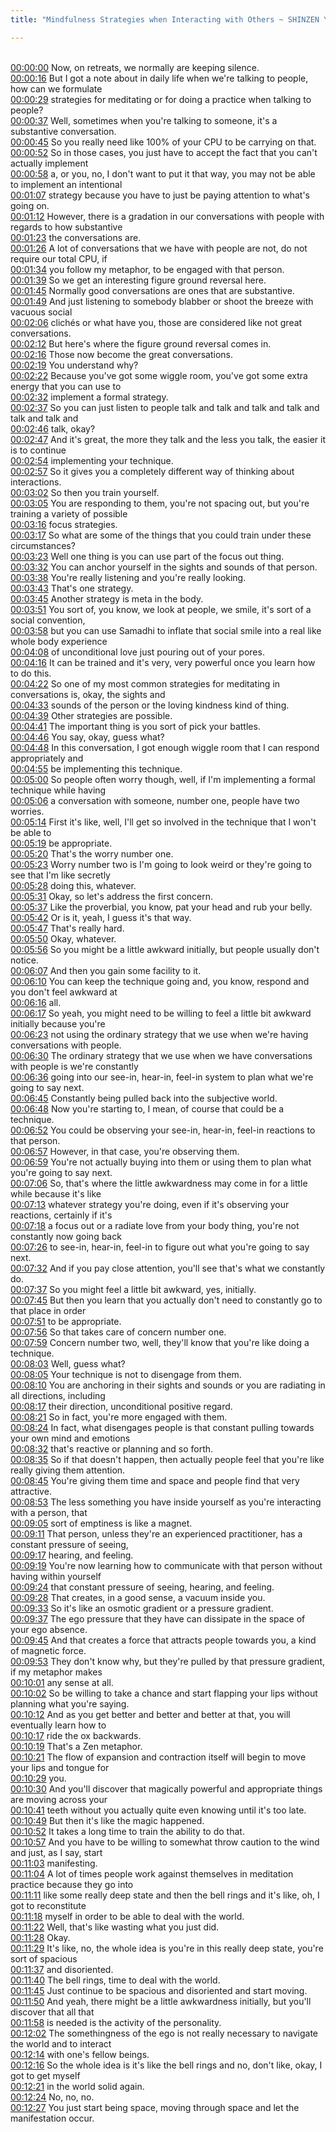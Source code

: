 ```yaml
---
title: "Mindfulness Strategies when Interacting with Others ~ SHINZEN YOUNG"

---
```

<br>[00:00:00](https://www.youtube.com/watch?v=7zpe-azhEZk&t=0)   Now, on retreats, we normally are keeping silence. 
<br>[00:00:16](https://www.youtube.com/watch?v=7zpe-azhEZk&t=16)   But I got a note about in daily life when we're talking to people, how can we formulate 
<br>[00:00:29](https://www.youtube.com/watch?v=7zpe-azhEZk&t=29)   strategies for meditating or for doing a practice when talking to people? 
<br>[00:00:37](https://www.youtube.com/watch?v=7zpe-azhEZk&t=37)   Well, sometimes when you're talking to someone, it's a substantive conversation. 
<br>[00:00:45](https://www.youtube.com/watch?v=7zpe-azhEZk&t=45)   So you really need like 100% of your CPU to be carrying on that. 
<br>[00:00:52](https://www.youtube.com/watch?v=7zpe-azhEZk&t=52)   So in those cases, you just have to accept the fact that you can't actually implement 
<br>[00:00:58](https://www.youtube.com/watch?v=7zpe-azhEZk&t=58)   a, or you, no, I don't want to put it that way, you may not be able to implement an intentional 
<br>[00:01:07](https://www.youtube.com/watch?v=7zpe-azhEZk&t=67)   strategy because you have to just be paying attention to what's going on. 
<br>[00:01:12](https://www.youtube.com/watch?v=7zpe-azhEZk&t=72)   However, there is a gradation in our conversations with people with regards to how substantive 
<br>[00:01:23](https://www.youtube.com/watch?v=7zpe-azhEZk&t=83)   the conversations are. 
<br>[00:01:26](https://www.youtube.com/watch?v=7zpe-azhEZk&t=86)   A lot of conversations that we have with people are not, do not require our total CPU, if 
<br>[00:01:34](https://www.youtube.com/watch?v=7zpe-azhEZk&t=94)   you follow my metaphor, to be engaged with that person. 
<br>[00:01:39](https://www.youtube.com/watch?v=7zpe-azhEZk&t=99)   So we get an interesting figure ground reversal here. 
<br>[00:01:45](https://www.youtube.com/watch?v=7zpe-azhEZk&t=105)   Normally good conversations are ones that are substantive. 
<br>[00:01:49](https://www.youtube.com/watch?v=7zpe-azhEZk&t=109)   And just listening to somebody blabber or shoot the breeze with vacuous social 
<br>[00:02:06](https://www.youtube.com/watch?v=7zpe-azhEZk&t=126)   clichés or what have you, those are considered like not great conversations. 
<br>[00:02:12](https://www.youtube.com/watch?v=7zpe-azhEZk&t=132)   But here's where the figure ground reversal comes in. 
<br>[00:02:16](https://www.youtube.com/watch?v=7zpe-azhEZk&t=136)   Those now become the great conversations. 
<br>[00:02:19](https://www.youtube.com/watch?v=7zpe-azhEZk&t=139)   You understand why? 
<br>[00:02:22](https://www.youtube.com/watch?v=7zpe-azhEZk&t=142)   Because you've got some wiggle room, you've got some extra energy that you can use to 
<br>[00:02:32](https://www.youtube.com/watch?v=7zpe-azhEZk&t=152)   implement a formal strategy. 
<br>[00:02:37](https://www.youtube.com/watch?v=7zpe-azhEZk&t=157)   So you can just listen to people talk and talk and talk and talk and talk and talk and 
<br>[00:02:46](https://www.youtube.com/watch?v=7zpe-azhEZk&t=166)   talk, okay? 
<br>[00:02:47](https://www.youtube.com/watch?v=7zpe-azhEZk&t=167)   And it's great, the more they talk and the less you talk, the easier it is to continue 
<br>[00:02:54](https://www.youtube.com/watch?v=7zpe-azhEZk&t=174)   implementing your technique. 
<br>[00:02:57](https://www.youtube.com/watch?v=7zpe-azhEZk&t=177)   So it gives you a completely different way of thinking about interactions. 
<br>[00:03:02](https://www.youtube.com/watch?v=7zpe-azhEZk&t=182)   So then you train yourself. 
<br>[00:03:05](https://www.youtube.com/watch?v=7zpe-azhEZk&t=185)   You are responding to them, you're not spacing out, but you're training a variety of possible 
<br>[00:03:16](https://www.youtube.com/watch?v=7zpe-azhEZk&t=196)   focus strategies. 
<br>[00:03:17](https://www.youtube.com/watch?v=7zpe-azhEZk&t=197)   So what are some of the things that you could train under these circumstances? 
<br>[00:03:23](https://www.youtube.com/watch?v=7zpe-azhEZk&t=203)   Well one thing is you can use part of the focus out thing. 
<br>[00:03:32](https://www.youtube.com/watch?v=7zpe-azhEZk&t=212)   You can anchor yourself in the sights and sounds of that person. 
<br>[00:03:38](https://www.youtube.com/watch?v=7zpe-azhEZk&t=218)   You're really listening and you're really looking. 
<br>[00:03:43](https://www.youtube.com/watch?v=7zpe-azhEZk&t=223)   That's one strategy. 
<br>[00:03:45](https://www.youtube.com/watch?v=7zpe-azhEZk&t=225)   Another strategy is meta in the body. 
<br>[00:03:51](https://www.youtube.com/watch?v=7zpe-azhEZk&t=231)   You sort of, you know, we look at people, we smile, it's sort of a social convention, 
<br>[00:03:58](https://www.youtube.com/watch?v=7zpe-azhEZk&t=238)   but you can use Samadhi to inflate that social smile into a real like whole body experience 
<br>[00:04:08](https://www.youtube.com/watch?v=7zpe-azhEZk&t=248)   of unconditional love just pouring out of your pores. 
<br>[00:04:16](https://www.youtube.com/watch?v=7zpe-azhEZk&t=256)   It can be trained and it's very, very powerful once you learn how to do this. 
<br>[00:04:22](https://www.youtube.com/watch?v=7zpe-azhEZk&t=262)   So one of my most common strategies for meditating in conversations is, okay, the sights and 
<br>[00:04:33](https://www.youtube.com/watch?v=7zpe-azhEZk&t=273)   sounds of the person or the loving kindness kind of thing. 
<br>[00:04:39](https://www.youtube.com/watch?v=7zpe-azhEZk&t=279)   Other strategies are possible. 
<br>[00:04:41](https://www.youtube.com/watch?v=7zpe-azhEZk&t=281)   The important thing is you sort of pick your battles. 
<br>[00:04:46](https://www.youtube.com/watch?v=7zpe-azhEZk&t=286)   You say, okay, guess what? 
<br>[00:04:48](https://www.youtube.com/watch?v=7zpe-azhEZk&t=288)   In this conversation, I got enough wiggle room that I can respond appropriately and 
<br>[00:04:55](https://www.youtube.com/watch?v=7zpe-azhEZk&t=295)   be implementing this technique. 
<br>[00:05:00](https://www.youtube.com/watch?v=7zpe-azhEZk&t=300)   So people often worry though, well, if I'm implementing a formal technique while having 
<br>[00:05:06](https://www.youtube.com/watch?v=7zpe-azhEZk&t=306)   a conversation with someone, number one, people have two worries. 
<br>[00:05:14](https://www.youtube.com/watch?v=7zpe-azhEZk&t=314)   First it's like, well, I'll get so involved in the technique that I won't be able to 
<br>[00:05:19](https://www.youtube.com/watch?v=7zpe-azhEZk&t=319)   be appropriate. 
<br>[00:05:20](https://www.youtube.com/watch?v=7zpe-azhEZk&t=320)   That's the worry number one. 
<br>[00:05:23](https://www.youtube.com/watch?v=7zpe-azhEZk&t=323)   Worry number two is I'm going to look weird or they're going to see that I'm like secretly 
<br>[00:05:28](https://www.youtube.com/watch?v=7zpe-azhEZk&t=328)   doing this, whatever. 
<br>[00:05:31](https://www.youtube.com/watch?v=7zpe-azhEZk&t=331)   Okay, so let's address the first concern. 
<br>[00:05:37](https://www.youtube.com/watch?v=7zpe-azhEZk&t=337)   Like the proverbial, you know, pat your head and rub your belly. 
<br>[00:05:42](https://www.youtube.com/watch?v=7zpe-azhEZk&t=342)   Or is it, yeah, I guess it's that way. 
<br>[00:05:47](https://www.youtube.com/watch?v=7zpe-azhEZk&t=347)   That's really hard. 
<br>[00:05:50](https://www.youtube.com/watch?v=7zpe-azhEZk&t=350)   Okay, whatever. 
<br>[00:05:56](https://www.youtube.com/watch?v=7zpe-azhEZk&t=356)   So you might be a little awkward initially, but people usually don't notice. 
<br>[00:06:07](https://www.youtube.com/watch?v=7zpe-azhEZk&t=367)   And then you gain some facility to it. 
<br>[00:06:10](https://www.youtube.com/watch?v=7zpe-azhEZk&t=370)   You can keep the technique going and, you know, respond and you don't feel awkward at 
<br>[00:06:16](https://www.youtube.com/watch?v=7zpe-azhEZk&t=376)   all. 
<br>[00:06:17](https://www.youtube.com/watch?v=7zpe-azhEZk&t=377)   So yeah, you might need to be willing to feel a little bit awkward initially because you're 
<br>[00:06:23](https://www.youtube.com/watch?v=7zpe-azhEZk&t=383)   not using the ordinary strategy that we use when we're having conversations with people. 
<br>[00:06:30](https://www.youtube.com/watch?v=7zpe-azhEZk&t=390)   The ordinary strategy that we use when we have conversations with people is we're constantly 
<br>[00:06:36](https://www.youtube.com/watch?v=7zpe-azhEZk&t=396)   going into our see-in, hear-in, feel-in system to plan what we're going to say next. 
<br>[00:06:45](https://www.youtube.com/watch?v=7zpe-azhEZk&t=405)   Constantly being pulled back into the subjective world. 
<br>[00:06:48](https://www.youtube.com/watch?v=7zpe-azhEZk&t=408)   Now you're starting to, I mean, of course that could be a technique. 
<br>[00:06:52](https://www.youtube.com/watch?v=7zpe-azhEZk&t=412)   You could be observing your see-in, hear-in, feel-in reactions to that person. 
<br>[00:06:57](https://www.youtube.com/watch?v=7zpe-azhEZk&t=417)   However, in that case, you're observing them. 
<br>[00:06:59](https://www.youtube.com/watch?v=7zpe-azhEZk&t=419)   You're not actually buying into them or using them to plan what you're going to say next. 
<br>[00:07:06](https://www.youtube.com/watch?v=7zpe-azhEZk&t=426)   So, that's where the little awkwardness may come in for a little while because it's like 
<br>[00:07:13](https://www.youtube.com/watch?v=7zpe-azhEZk&t=433)   whatever strategy you're doing, even if it's observing your reactions, certainly if it's 
<br>[00:07:18](https://www.youtube.com/watch?v=7zpe-azhEZk&t=438)   a focus out or a radiate love from your body thing, you're not constantly now going back 
<br>[00:07:26](https://www.youtube.com/watch?v=7zpe-azhEZk&t=446)   to see-in, hear-in, feel-in to figure out what you're going to say next. 
<br>[00:07:32](https://www.youtube.com/watch?v=7zpe-azhEZk&t=452)   And if you pay close attention, you'll see that's what we constantly do. 
<br>[00:07:37](https://www.youtube.com/watch?v=7zpe-azhEZk&t=457)   So you might feel a little bit awkward, yes, initially. 
<br>[00:07:45](https://www.youtube.com/watch?v=7zpe-azhEZk&t=465)   But then you learn that you actually don't need to constantly go to that place in order 
<br>[00:07:51](https://www.youtube.com/watch?v=7zpe-azhEZk&t=471)   to be appropriate. 
<br>[00:07:56](https://www.youtube.com/watch?v=7zpe-azhEZk&t=476)   So that takes care of concern number one. 
<br>[00:07:59](https://www.youtube.com/watch?v=7zpe-azhEZk&t=479)   Concern number two, well, they'll know that you're like doing a technique. 
<br>[00:08:03](https://www.youtube.com/watch?v=7zpe-azhEZk&t=483)   Well, guess what? 
<br>[00:08:05](https://www.youtube.com/watch?v=7zpe-azhEZk&t=485)   Your technique is not to disengage from them. 
<br>[00:08:10](https://www.youtube.com/watch?v=7zpe-azhEZk&t=490)   You are anchoring in their sights and sounds or you are radiating in all directions, including 
<br>[00:08:17](https://www.youtube.com/watch?v=7zpe-azhEZk&t=497)   their direction, unconditional positive regard. 
<br>[00:08:21](https://www.youtube.com/watch?v=7zpe-azhEZk&t=501)   So in fact, you're more engaged with them. 
<br>[00:08:24](https://www.youtube.com/watch?v=7zpe-azhEZk&t=504)   In fact, what disengages people is that constant pulling towards your own mind and emotions 
<br>[00:08:32](https://www.youtube.com/watch?v=7zpe-azhEZk&t=512)   that's reactive or planning and so forth. 
<br>[00:08:35](https://www.youtube.com/watch?v=7zpe-azhEZk&t=515)   So if that doesn't happen, then actually people feel that you're like really giving them attention. 
<br>[00:08:45](https://www.youtube.com/watch?v=7zpe-azhEZk&t=525)   You're giving them time and space and people find that very attractive. 
<br>[00:08:53](https://www.youtube.com/watch?v=7zpe-azhEZk&t=533)   The less something you have inside yourself as you're interacting with a person, that 
<br>[00:09:05](https://www.youtube.com/watch?v=7zpe-azhEZk&t=545)   sort of emptiness is like a magnet. 
<br>[00:09:11](https://www.youtube.com/watch?v=7zpe-azhEZk&t=551)   That person, unless they're an experienced practitioner, has a constant pressure of seeing, 
<br>[00:09:17](https://www.youtube.com/watch?v=7zpe-azhEZk&t=557)   hearing, and feeling. 
<br>[00:09:19](https://www.youtube.com/watch?v=7zpe-azhEZk&t=559)   You're now learning how to communicate with that person without having within yourself 
<br>[00:09:24](https://www.youtube.com/watch?v=7zpe-azhEZk&t=564)   that constant pressure of seeing, hearing, and feeling. 
<br>[00:09:28](https://www.youtube.com/watch?v=7zpe-azhEZk&t=568)   That creates, in a good sense, a vacuum inside you. 
<br>[00:09:33](https://www.youtube.com/watch?v=7zpe-azhEZk&t=573)   So it's like an osmotic gradient or a pressure gradient. 
<br>[00:09:37](https://www.youtube.com/watch?v=7zpe-azhEZk&t=577)   The ego pressure that they have can dissipate in the space of your ego absence. 
<br>[00:09:45](https://www.youtube.com/watch?v=7zpe-azhEZk&t=585)   And that creates a force that attracts people towards you, a kind of magnetic force. 
<br>[00:09:53](https://www.youtube.com/watch?v=7zpe-azhEZk&t=593)   They don't know why, but they're pulled by that pressure gradient, if my metaphor makes 
<br>[00:10:01](https://www.youtube.com/watch?v=7zpe-azhEZk&t=601)   any sense at all. 
<br>[00:10:02](https://www.youtube.com/watch?v=7zpe-azhEZk&t=602)   So be willing to take a chance and start flapping your lips without planning what you're saying. 
<br>[00:10:12](https://www.youtube.com/watch?v=7zpe-azhEZk&t=612)   And as you get better and better and better at that, you will eventually learn how to 
<br>[00:10:17](https://www.youtube.com/watch?v=7zpe-azhEZk&t=617)   ride the ox backwards. 
<br>[00:10:19](https://www.youtube.com/watch?v=7zpe-azhEZk&t=619)   That's a Zen metaphor. 
<br>[00:10:21](https://www.youtube.com/watch?v=7zpe-azhEZk&t=621)   The flow of expansion and contraction itself will begin to move your lips and tongue for 
<br>[00:10:29](https://www.youtube.com/watch?v=7zpe-azhEZk&t=629)   you. 
<br>[00:10:30](https://www.youtube.com/watch?v=7zpe-azhEZk&t=630)   And you'll discover that magically powerful and appropriate things are moving across your 
<br>[00:10:41](https://www.youtube.com/watch?v=7zpe-azhEZk&t=641)   teeth without you actually quite even knowing until it's too late. 
<br>[00:10:49](https://www.youtube.com/watch?v=7zpe-azhEZk&t=649)   But then it's like the magic happened. 
<br>[00:10:52](https://www.youtube.com/watch?v=7zpe-azhEZk&t=652)   It takes a long time to train the ability to do that. 
<br>[00:10:57](https://www.youtube.com/watch?v=7zpe-azhEZk&t=657)   And you have to be willing to somewhat throw caution to the wind and just, as I say, start 
<br>[00:11:03](https://www.youtube.com/watch?v=7zpe-azhEZk&t=663)   manifesting. 
<br>[00:11:04](https://www.youtube.com/watch?v=7zpe-azhEZk&t=664)   A lot of times people work against themselves in meditation practice because they go into 
<br>[00:11:11](https://www.youtube.com/watch?v=7zpe-azhEZk&t=671)   like some really deep state and then the bell rings and it's like, oh, I got to reconstitute 
<br>[00:11:18](https://www.youtube.com/watch?v=7zpe-azhEZk&t=678)   myself in order to be able to deal with the world. 
<br>[00:11:22](https://www.youtube.com/watch?v=7zpe-azhEZk&t=682)   Well, that's like wasting what you just did. 
<br>[00:11:28](https://www.youtube.com/watch?v=7zpe-azhEZk&t=688)   Okay. 
<br>[00:11:29](https://www.youtube.com/watch?v=7zpe-azhEZk&t=689)   It's like, no, the whole idea is you're in this really deep state, you're sort of spacious 
<br>[00:11:37](https://www.youtube.com/watch?v=7zpe-azhEZk&t=697)   and disoriented. 
<br>[00:11:40](https://www.youtube.com/watch?v=7zpe-azhEZk&t=700)   The bell rings, time to deal with the world. 
<br>[00:11:45](https://www.youtube.com/watch?v=7zpe-azhEZk&t=705)   Just continue to be spacious and disoriented and start moving. 
<br>[00:11:50](https://www.youtube.com/watch?v=7zpe-azhEZk&t=710)   And yeah, there might be a little awkwardness initially, but you'll discover that all that 
<br>[00:11:58](https://www.youtube.com/watch?v=7zpe-azhEZk&t=718)   is needed is the activity of the personality. 
<br>[00:12:02](https://www.youtube.com/watch?v=7zpe-azhEZk&t=722)   The somethingness of the ego is not really necessary to navigate the world and to interact 
<br>[00:12:14](https://www.youtube.com/watch?v=7zpe-azhEZk&t=734)   with one's fellow beings. 
<br>[00:12:16](https://www.youtube.com/watch?v=7zpe-azhEZk&t=736)   So the whole idea is it's like the bell rings and no, don't like, okay, I got to get myself 
<br>[00:12:21](https://www.youtube.com/watch?v=7zpe-azhEZk&t=741)   in the world solid again. 
<br>[00:12:24](https://www.youtube.com/watch?v=7zpe-azhEZk&t=744)   No, no, no. 
<br>[00:12:27](https://www.youtube.com/watch?v=7zpe-azhEZk&t=747)   You just start being space, moving through space and let the manifestation occur. 
<br>